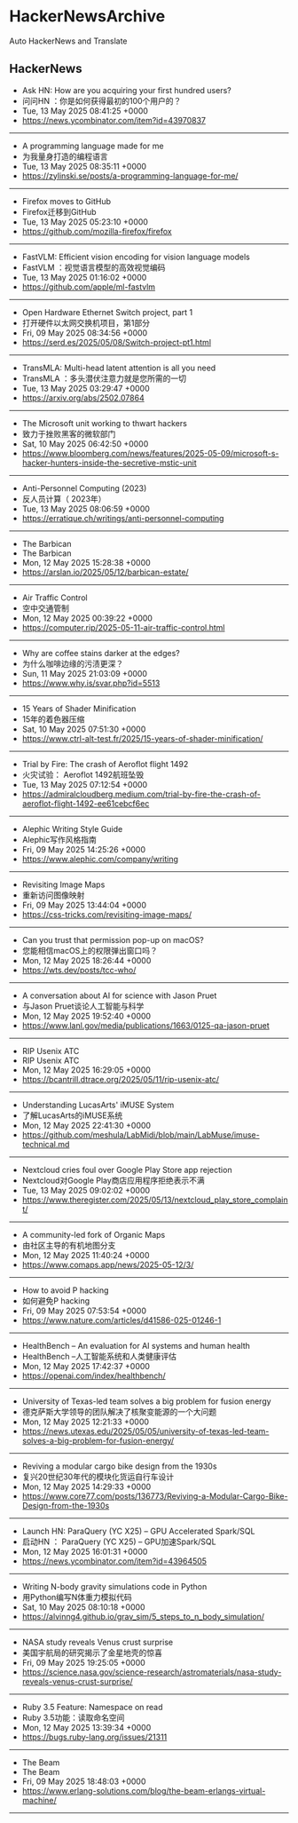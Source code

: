 # HackerNewsArchive
Auto HackerNews and Translate

## HackerNews
* Ask HN: How are you acquiring your first hundred users?
* 问问HN ：你是如何获得最初的100个用户的？
* Tue, 13 May 2025 08:41:25 +0000
* https://news.ycombinator.com/item?id=43970837
----
* A programming language made for me
* 为我量身打造的编程语言
* Tue, 13 May 2025 08:35:11 +0000
* https://zylinski.se/posts/a-programming-language-for-me/
----
* Firefox moves to GitHub
* Firefox迁移到GitHub
* Tue, 13 May 2025 05:23:10 +0000
* https://github.com/mozilla-firefox/firefox
----
* FastVLM: Efficient vision encoding for vision language models
* FastVLM ：视觉语言模型的高效视觉编码
* Tue, 13 May 2025 01:16:02 +0000
* https://github.com/apple/ml-fastvlm
----
* Open Hardware Ethernet Switch project, part 1
* 打开硬件以太网交换机项目，第1部分
* Fri, 09 May 2025 08:34:56 +0000
* https://serd.es/2025/05/08/Switch-project-pt1.html
----
* TransMLA: Multi-head latent attention is all you need
* TransMLA ：多头潜伏注意力就是您所需的一切
* Tue, 13 May 2025 03:29:47 +0000
* https://arxiv.org/abs/2502.07864
----
* The Microsoft unit working to thwart hackers
* 致力于挫败黑客的微软部门
* Sat, 10 May 2025 06:42:50 +0000
* https://www.bloomberg.com/news/features/2025-05-09/microsoft-s-hacker-hunters-inside-the-secretive-mstic-unit
----
* Anti-Personnel Computing (2023)
* 反人员计算（ 2023年）
* Tue, 13 May 2025 08:06:59 +0000
* https://erratique.ch/writings/anti-personnel-computing
----
* The Barbican
* The Barbican
* Mon, 12 May 2025 15:28:38 +0000
* https://arslan.io/2025/05/12/barbican-estate/
----
* Air Traffic Control
* 空中交通管制
* Mon, 12 May 2025 00:39:22 +0000
* https://computer.rip/2025-05-11-air-traffic-control.html
----
* Why are coffee stains darker at the edges?
* 为什么咖啡边缘的污渍更深？
* Sun, 11 May 2025 21:03:09 +0000
* https://www.why.is/svar.php?id=5513
----
* 15 Years of Shader Minification
* 15年的着色器压缩
* Sat, 10 May 2025 07:51:30 +0000
* https://www.ctrl-alt-test.fr/2025/15-years-of-shader-minification/
----
* Trial by Fire: The crash of Aeroflot flight 1492
* 火灾试验： Aeroflot 1492航班坠毁
* Tue, 13 May 2025 07:12:54 +0000
* https://admiralcloudberg.medium.com/trial-by-fire-the-crash-of-aeroflot-flight-1492-ee61cebcf6ec
----
* Alephic Writing Style Guide
* Alephic写作风格指南
* Fri, 09 May 2025 14:25:26 +0000
* https://www.alephic.com/company/writing
----
* Revisiting Image Maps
* 重新访问图像映射
* Fri, 09 May 2025 13:44:04 +0000
* https://css-tricks.com/revisiting-image-maps/
----
* Can you trust that permission pop-up on macOS?
* 您能相信macOS上的权限弹出窗口吗？
* Mon, 12 May 2025 18:26:44 +0000
* https://wts.dev/posts/tcc-who/
----
* A conversation about AI for science with Jason Pruet
* 与Jason Pruet谈论人工智能与科学
* Mon, 12 May 2025 19:52:40 +0000
* https://www.lanl.gov/media/publications/1663/0125-qa-jason-pruet
----
* RIP Usenix ATC
* RIP Usenix ATC
* Mon, 12 May 2025 16:29:05 +0000
* https://bcantrill.dtrace.org/2025/05/11/rip-usenix-atc/
----
* Understanding LucasArts' iMUSE System
* 了解LucasArts的iMUSE系统
* Mon, 12 May 2025 22:41:30 +0000
* https://github.com/meshula/LabMidi/blob/main/LabMuse/imuse-technical.md
----
* Nextcloud cries foul over Google Play Store app rejection
* Nextcloud对Google Play商店应用程序拒绝表示不满
* Tue, 13 May 2025 09:02:02 +0000
* https://www.theregister.com/2025/05/13/nextcloud_play_store_complaint/
----
* A community-led fork of Organic Maps
* 由社区主导的有机地图分支
* Mon, 12 May 2025 11:40:24 +0000
* https://www.comaps.app/news/2025-05-12/3/
----
* How to avoid P hacking
* 如何避免P hacking
* Fri, 09 May 2025 07:53:54 +0000
* https://www.nature.com/articles/d41586-025-01246-1
----
* HealthBench – An evaluation for AI systems and human health
* HealthBench –人工智能系统和人类健康评估
* Mon, 12 May 2025 17:42:37 +0000
* https://openai.com/index/healthbench/
----
* University of Texas-led team solves a big problem for fusion energy
* 德克萨斯大学领导的团队解决了核聚变能源的一个大问题
* Mon, 12 May 2025 12:21:33 +0000
* https://news.utexas.edu/2025/05/05/university-of-texas-led-team-solves-a-big-problem-for-fusion-energy/
----
* Reviving a modular cargo bike design from the 1930s
* 复兴20世纪30年代的模块化货运自行车设计
* Mon, 12 May 2025 14:29:33 +0000
* https://www.core77.com/posts/136773/Reviving-a-Modular-Cargo-Bike-Design-from-the-1930s
----
* Launch HN: ParaQuery (YC X25) – GPU Accelerated Spark/SQL
* 启动HN ： ParaQuery (YC X25) – GPU加速Spark/SQL
* Mon, 12 May 2025 16:01:31 +0000
* https://news.ycombinator.com/item?id=43964505
----
* Writing N-body gravity simulations code in Python
* 用Python编写N体重力模拟代码
* Sat, 10 May 2025 08:10:18 +0000
* https://alvinng4.github.io/grav_sim/5_steps_to_n_body_simulation/
----
* NASA study reveals Venus crust surprise
* 美国宇航局的研究揭示了金星地壳的惊喜
* Fri, 09 May 2025 19:25:05 +0000
* https://science.nasa.gov/science-research/astromaterials/nasa-study-reveals-venus-crust-surprise/
----
* Ruby 3.5 Feature: Namespace on read
* Ruby 3.5功能：读取命名空间
* Mon, 12 May 2025 13:39:34 +0000
* https://bugs.ruby-lang.org/issues/21311
----
* The Beam
* The Beam
* Fri, 09 May 2025 18:48:03 +0000
* https://www.erlang-solutions.com/blog/the-beam-erlangs-virtual-machine/
----

